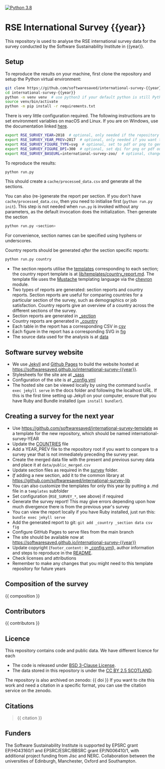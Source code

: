 [![Python 3.8](https://github.com/softwaresaved/international-survey-{{year}}/actions/workflows/python-package.yml/badge.svg)](https://github.com/softwaresaved/international-survey-{{year}}/actions/workflows/python-package.yml)

# RSE International Survey {{year}}

This repository is used to analyse the RSE international survey data for the
survey conducted by the Software Sustainability Institute in {{year}}.

## Setup

To reproduce the results on your machine, first clone the repository and setup
the Python virtual environment:
```bash
git clone https://github.com/softwaresaved/international-survey-{{year}}
cd international-survey-{{year}}
python -m venv venv  # use python3 if your default python is still Python 2
source venv/bin/activate
python -m pip install -r requirements.txt
```

There is very little configuration required. The following instructions are to set
environment variables on macOS and Linux. If you are on Windows, use the documentation linked [here](https://docs.microsoft.com/en-us/windows-server/administration/windows-commands/set_1).

```bash
export RSE_SURVEY_YEAR=2018  # optional, only needed if the repository name doesn't end with year
export RSE_SURVEY_YEAR_PREV=2017  # optional, only needed if you want to override the repo setting in YEAR_PREV
export RSE_SURVEY_FIGURE_TYPE=svg  # optional, set to pdf or png to generate figures in that format
export RSE_SURVEY_FIGURE_DPI=300  # optional, set dpi for png or pdf output formats
export RSE_SURVEY_BASEURL=international-survey-zoo/  # optional, change if not the same as repo, trailing / required
```

To reproduce the results:

```bash
python run.py
```

This should create a `cache/processed_data.csv` and generate all the sections.

You can also (re-)generate the report per section. If you don't have
`cache/processed_data.csv`, then you need to initialise first (`python run.py
init`). This step is not needed when `run.py` is invoked without any parameters,
as the default invocation does the initialization. Then generate the section

```bash
python run.py <section>
```
For convenience, section names can be specified using hyphens or underscores.

Country reports should be generated _after_ the section specific reports:
```bash
python run.py country
```

* The section reports utilise the [templates](templates) corresponding to each section; the country report template is at [lib/templates/country_report.md](lib/templates/country_report.md).
  The template file uses the [Mustache](https://mustache.github.io) templating language via the [chevron](https://pypi.org/project/chevron/) module.
* Two types of reports are generated: section reports and country reports. Section reports are useful for comparing countries for a particular section of the survey,
such as demographics or job satisfaction. Country reports give an overview of a country across the different sections of the survey.
* Section reports are generated in [_section](_section)
* Country reports are generated in [_country](_country)
* Each table in the report has a corresponding CSV in [csv](csv)
* Each figure in the report has a corresponding SVG in [fig](fig)
* The source data used for the analysis is at [data](data)

## Software survey website

* We use [Jekyll](https://jekyllrb.com) and [Github Pages](https://pages.github.com) to build the website hosted at https://softwaresaved.github.io/international-survey-{{year}}.
* Stylesheets for the site are at [_sass](_sass)
* Configuration of the site is at [_config.yml](_config.yml)
* The hosted site can be viewed locally by using the command `bundle exec jekyll serve` in the docs folder and following the localhost URL. If this is the first time setting up Jekyll on your computer, ensure that you have Ruby and Bundle installed (`gem install bundler`).

## Creating a survey for the next year

- Use https://github.com/softwaresaved/international-survey-template as a template for the new repository, which should be named international-survey-YEAR
- Update the [COUNTRIES](COUNTRIES) file
- Add a YEAR_PREV file to the repository root if you want to compare to a survey year that
  is not immediately preceding the survey year.
- Create the merged data file with the present and previous survey data
  and place it at `data/public_merged.csv`
- Update section files as required in the [survey](survey) folder.
- *If* adding a new section, add it to the common library at https://github.com/softwaresaved/international-survey-lib
- You can also customize the templates for only this year by putting a .md file in a `templates` subfolder
- Set configuration (`RSE_SURVEY_*`, see above) if required
- Generate the survey report! This may give errors depending upon how much divergence there is from the previous year's survey
- You can view the report locally if you have Ruby installed, just run this: `bundle exec jekyll serve`
- Add the generated report to git: `git add _country _section data csv fig`
- Configure GitHub Pages to serve files from the main branch
- The site should be available now at https://softwaresaved.github.io/international-survey-{{year}}
- Update copyright (`footer_content:` in [_config.yml](_config.yml)), author information and steps to reproduce in the [README](README.md).
- Check licenses and attributions
- Remember to make any changes that you might need to this template repository for future years

## Composition of the survey

{{ composition }}

## Contributors

{{ contributors }}

## Licence 

This repository contains code and public data. We have different licence for each
* The code is released under [BSD 3-Clause License](LICENSE).
* The data stored in this repository is under the [CC BY 2.5 SCOTLAND](LICENSE_FOR_DATA).

The repository is also archived on zenodo: {{ doi }}
If you want to cite this work and need a citation in a specific format, you can use the citation service on the zenodo.

## Citations
> {{ citation }}

## Funders
The Software Sustainability Institute is supported by EPSRC grant EP/H043160/1 and EPSRC/ESRC/BBSRC grant EP/N006410/1, with additional project funding from Jisc and NERC. Collaboration between the universities of Edinburgh, Manchester, Oxford and Southampton.
